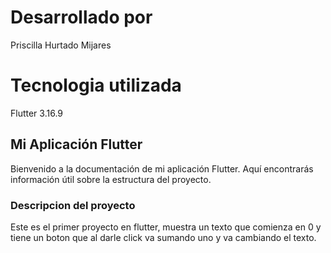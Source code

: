 # Desarrollado por

Priscilla Hurtado Mijares 

# Tecnologia utilizada

Flutter 3.16.9

## Mi Aplicación Flutter

Bienvenido a la documentación de mi aplicación Flutter. Aquí encontrarás información útil sobre la estructura del proyecto.

### Descripcion del proyecto

Este es el primer proyecto en flutter, muestra un texto que comienza en 0 y tiene un boton que al darle click va sumando uno y va cambiando el texto.